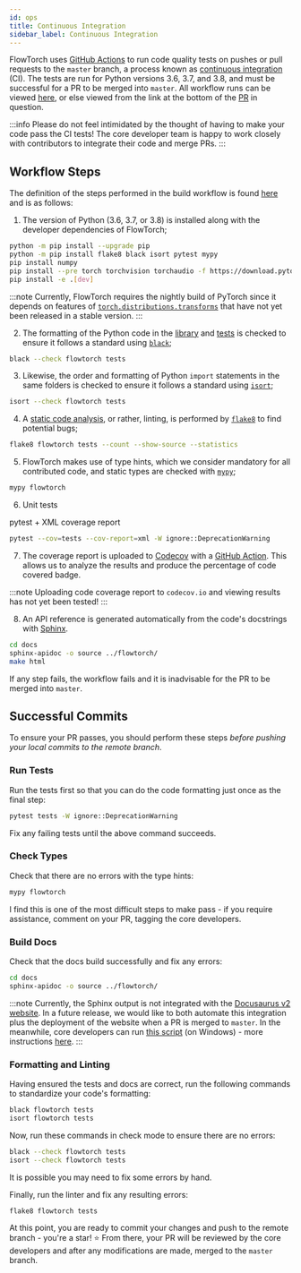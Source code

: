 ```yaml
---
id: ops
title: Continuous Integration
sidebar_label: Continuous Integration
---
```


FlowTorch uses [GitHub Actions](https://docs.github.com/en/actions) to run code quality tests on pushes or pull requests to the `master` branch, a process known as [continuous integration](https://en.wikipedia.org/wiki/Continuous_integration) (CI). The tests are run for Python versions 3.6, 3.7, and 3.8, and must be successful for a PR to be merged into `master`. All workflow runs can be viewed [here](https://github.com/stefanwebb/flowtorch/actions), or else viewed from the link at the bottom of the [PR](https://github.com/stefanwebb/flowtorch/pulls) in question.

:::info
Please do not feel intimidated by the thought of having to make your code pass the CI tests! The core developer team is happy to work closely with contributors to integrate their code and merge PRs.
:::

## Workflow Steps
The definition of the steps performed in the build workflow is found [here](https://github.com/stefanwebb/flowtorch/blob/master/.github/workflows/python-package.yml) and is as follows:

1. The version of Python (3.6, 3.7, or 3.8) is installed along with the developer dependencies of FlowTorch;
```bash
python -m pip install --upgrade pip
python -m pip install flake8 black isort pytest mypy
pip install numpy
pip install --pre torch torchvision torchaudio -f https://download.pytorch.org/whl/nightly/cpu/torch_nightly.html
pip install -e .[dev]
```
:::note
Currently, FlowTorch requires the nightly build of PyTorch since it depends on features of [`torch.distributions.transforms`](https://github.com/pytorch/pytorch/blob/master/torch/distributions/transforms.py) that have not yet been released in a stable version.
:::

2. The formatting of the Python code in the [library](https://github.com/stefanwebb/flowtorch/tree/master/flowtorch) and [tests](https://github.com/stefanwebb/flowtorch/tree/master/tests) is checked to ensure it follows a standard using [`black`](https://black.readthedocs.io/en/stable/);
```bash
black --check flowtorch tests
```
3. Likewise, the order and formatting of Python `import` statements in the same folders is checked to ensure it follows a standard using [`isort`](https://pycqa.github.io/isort/);
```bash
isort --check flowtorch tests
```
4. A [static code analysis](https://en.wikipedia.org/wiki/Static_program_analysis), or rather, linting, is performed by [`flake8`](https://flake8.pycqa.org/en/latest/) to find potential bugs;
```bash
flake8 flowtorch tests --count --show-source --statistics
```
5. FlowTorch makes use of type hints, which we consider mandatory for all contributed code, and static types are checked with [`mypy`](https://github.com/python/mypy);
```bash
mypy flowtorch
```
6. Unit tests

pytest + XML coverage report
```bash
pytest --cov=tests --cov-report=xml -W ignore::DeprecationWarning
```

7. The coverage report is uploaded to [Codecov](https://about.codecov.io/) with a [GitHub Action](https://github.com/codecov/codecov-action). This allows us to analyze the results and produce the percentage of code covered badge.

:::note
Uploading code coverage report to `codecov.io` and viewing results has not yet been tested!
:::

8. An API reference is generated automatically from the code's docstrings with [Sphinx](https://www.sphinx-doc.org/en/master/). 
```bash
cd docs
sphinx-apidoc -o source ../flowtorch/
make html
```
If any step fails, the workflow fails and it is inadvisable for the PR to be merged into `master`.

## Successful Commits
To ensure your PR passes, you should perform these steps *before pushing your local commits to the remote branch*.

### Run Tests
Run the tests first so that you can do the code formatting just once as the final step:
```bash
pytest tests -W ignore::DeprecationWarning
```
Fix any failing tests until the above command succeeds.

### Check Types
Check that there are no errors with the type hints:
```bash
mypy flowtorch
```
I find this is one of the most difficult steps to make pass - if you require assistance, comment on your PR, tagging the core developers.

### Build Docs
Check that the docs build successfully and fix any errors:
```bash
cd docs
sphinx-apidoc -o source ../flowtorch/
```
:::note
Currently, the Sphinx output is not integrated with the [Docusaurus v2 website](https://flowtorch.ai/api). In a future release, we would like to both automate this integration plus the deployment of the website when a PR is merged to `master`. In the meanwhile, core developers can run [this script](https://github.com/stefanwebb/flowtorch/blob/master/deploy-website-windows.bat) (on Windows) - more instructions [here](https://github.com/stefanwebb/flowtorch/tree/master/website).
:::

### Formatting and Linting
Having ensured the tests and docs are correct, run the following commands to standardize your code's formatting:
```bash
black flowtorch tests
isort flowtorch tests
```
Now, run these commands in check mode to ensure there are no errors:
```bash
black --check flowtorch tests
isort --check flowtorch tests
```
It is possible you may need to fix some errors by hand.

Finally, run the linter and fix any resulting errors:
```bash
flake8 flowtorch tests
```
At this point, you are ready to commit your changes and push to the remote branch - you're a star! :star: From there, your PR will be reviewed by the core developers and after any modifications are made, merged to the `master` branch.